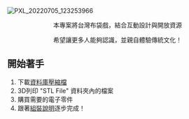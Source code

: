 ![PXL_20220705_123253966](https://user-images.githubusercontent.com/103415409/177739095-2d8aa3a7-6245-4350-a70a-d1c9e37ba8a4.jpg)
<p align="center">
    本專案將台灣布袋戲，結合互動設計與開放資源
</p>
<p align="center">
    希望讓更多人能夠認識，並親自體驗傳統文化！ 
</p>

## 開始著手
1. 下載[資料庫壓縮檔](https://github.com/ChesterontheMove/Interactive-Glove-Puppetry-Device/archive/refs/heads/main.zip)
1. 3D列印 "STL File" 資料夾內的檔案
1. 購買需要的電子零件
1. 跟著[組裝說明](https://github.com/ChesterontheMove/Interactive-Glove-Puppetry-Device/wiki/%E5%B8%83%E8%A2%8B%E6%88%B2%E4%BA%92%E5%8B%95%E8%A3%9D%E7%BD%AE)逐步完成！
